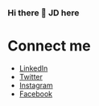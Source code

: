 ### Hi there 👋 JD here

# Connect me
- [LinkedIn](https://www.linkedin.com/in/jaydipumaretiya/)
- [Twitter](https://twitter.com/jaydipumaretiya)
- [Instagram](https://www.instagram.com/jaydip.umaretiya/)
- [Facebook](https://www.facebook.com/jaydip.umaretia/)

